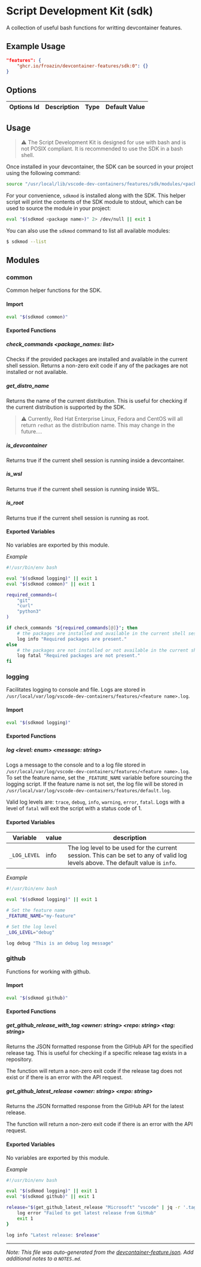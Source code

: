 
# Script Development Kit (sdk)

A collection of useful bash functions for writting devcontainer features.

## Example Usage

```json
"features": {
    "ghcr.io/froazin/devcontainer-features/sdk:0": {}
}
```

## Options

| Options Id | Description | Type | Default Value |
|-----|-----|-----|-----|


## Usage

> :warning: The Script Development Kit is designed for use with bash and is not POSIX compliant. It is recommended to use the SDK in a bash shell.

Once installed in your devcontainer, the SDK can be sourced in your project using the following command:

```bash
source "/usr/local/lib/vscode-dev-containers/features/sdk/modules/<package name>.sh" 2> /dev/null || exit 1
```

For your convenience, `sdkmod` is installed along with the SDK. This helper script will print the contents of the SDK module to stdout, which can be used to source the module in your project:

```bash
eval "$(sdkmod <package name>)" 2> /dev/null || exit 1
```

You can also use the `sdkmod` command to list all available modules:

```bash
$ sdkmod --list
```

## Modules

### common

Common helper functions for the SDK.

#### Import

```bash
eval "$(sdkmod common)"
```

#### Exported Functions

##### *__check_commands__ <package_names: list>*

Checks if the provided packages are installed and available in the current shell session. Returns a non-zero exit code if any of the packages are not installed or not available.

##### *__get_distro_name__*

Returns the name of the current distribution. This is useful for checking if the current distribution is supported by the SDK.

> :warning: Currently, Red Hat Enterprise Linux, Fedora and CentOS will all return `redhat` as the distribution name. This may change in the future....

##### *__is_devcontainer__*

Returns true if the current shell session is running inside a devcontainer.

##### *__is_wsl__*

Returns true if the current shell session is running inside WSL.

##### *__is_root__*

Returns true if the current shell session is running as root.

#### Exported Variables

No variables are exported by this module.

_Example_

```bash
#!/usr/bin/env bash

eval "$(sdkmod logging)" || exit 1
eval "$(sdkmod common)" || exit 1

required_commands=(
    "git"
    "curl"
    "python3"
)

if check_commands "${required_commands[@]}"; then
    # the packages are installed and available in the current shell session
    log info "Required packages are present."
else
    # the packages are not installed or not available in the current shell session
    log fatal "Required packages are not present."
fi

```

### logging

Facilitates logging to console and file. Logs are stored in `/usr/local/var/log/vscode-dev-containers/features/<feature name>.log`.

#### Import

```bash
eval "$(sdkmod logging)"
```

#### Exported Functions

##### *__log__ <level: enum> <message: string>*

Logs a message to the console and to a log file stored in `/usr/local/var/log/vscode-dev-containers/features/<feature name>.log`. To set the feature name, set the `_FEATURE_NAME` variable before sourcing the logging script. If the feature name is not set, the log file will be stored in `/usr/local/var/log/vscode-dev-containers/features/default.log`.

Valid log levels are: `trace`, `debug`, `info`, `warning`, `error`, `fatal`. Logs with a level of `fatal` will exit the script with a status code of 1.

#### Exported Variables

| Variable | value | description |
| -------- | ------- | ----------- |
| `_LOG_LEVEL` | info | The log level to be used for the current session. This can be set to any of valid log levels above. The default value is `info`. |

_Example_

```bash
#!/usr/bin/env bash

eval "$(sdkmod logging)" || exit 1

# Set the feature name
_FEATURE_NAME="my-feature"

# Set the log level
_LOG_LEVEL="debug"

log debug "This is an debug log message"

```

### github

Functions for working with github.

#### Import

```bash
eval "$(sdkmod github)"
```

#### Exported Functions

##### *__get_github_release_with_tag__ <owner: string> <repo: string> <tag: string>*

Returns the JSON formatted response from the GitHub API for the specified release tag. This is useful for checking if a specific release tag exists in a repository.

The function will return a non-zero exit code if the release tag does not exist or if there is an error with the API request.

##### *__get_github_latest_release__ <owner: string> <repo: string>*

Returns the JSON formatted response from the GitHub API for the latest release.

The function will return a non-zero exit code if there is an error with the API request.

#### Exported Variables

No variables are exported by this module.

_Example_

```bash
#!/usr/bin/env bash

eval "$(sdkmod logging)" || exit 1
eval "$(sdkmod github)" || exit 1

release="$(get_github_latest_release "Microsoft" "vscode" | jq -r '.tag_name')" || {
    log error "Failed to get latest release from GitHub"
    exit 1
}

log info "Latest release: $release"

```


---

_Note: This file was auto-generated from the [devcontainer-feature.json](https://github.com/froazin/devcontainers/blob/main/features/src/sdk/devcontainer-feature.json).  Add additional notes to a `NOTES.md`._
